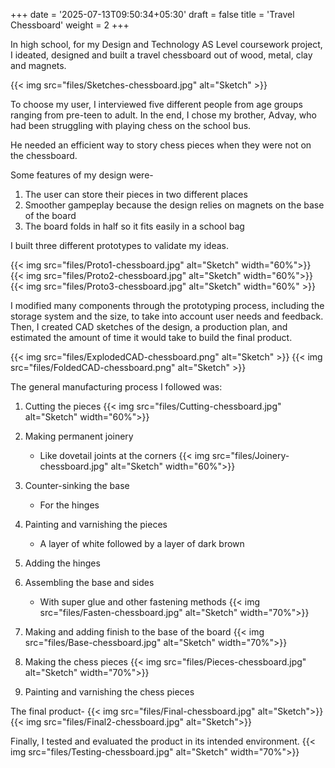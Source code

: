 +++
date = '2025-07-13T09:50:34+05:30'
draft = false
title = 'Travel Chessboard'
weight = 2
+++

In high school, for my Design and Technology AS Level coursework project, I ideated, designed and built a travel chessboard out of wood, metal, clay and magnets. 

{{< img src="files/Sketches-chessboard.jpg" alt="Sketch" >}}

To choose my user, I interviewed five different people from age groups ranging from pre-teen to adult. In the end, I chose my brother, Advay, who had been struggling with playing chess on the school bus. 

He needed an efficient way to story chess pieces when they were not on the chessboard. 

Some features of my design were- 
 1. The user can store their pieces in two different places 
 2. Smoother gampeplay because the design relies on magnets on the base of the board
 3. The board folds in half so it fits easily in a school bag

I built three different prototypes to validate my ideas. 

{{< img src="files/Proto1-chessboard.jpg" alt="Sketch" width="60%">}}
{{< img src="files/Proto2-chessboard.jpg" alt="Sketch" width="60%">}}
{{< img src="files/Proto3-chessboard.jpg" alt="Sketch" width="60%" >}}

I modified many components through the prototyping process, including the storage system and the size, to take into account user needs and feedback. Then, I created CAD sketches of the design, a production plan, and estimated the amount of time it would take to build the final product. 

{{< img src="files/ExplodedCAD-chessboard.png" alt="Sketch" >}}
{{< img src="files/FoldedCAD-chessboard.png" alt="Sketch" >}}

The general manufacturing process I followed was: 

1. Cutting the pieces 
{{< img src="files/Cutting-chessboard.jpg" alt="Sketch" width="60%">}}
2. Making permanent joinery 
    - Like dovetail joints at the corners
{{< img src="files/Joinery-chessboard.jpg" alt="Sketch" width="60%">}}
3. Counter-sinking the base 
    - For the hinges
4. Painting and varnishing the pieces 
    - A layer of white followed by a layer of dark brown 
5. Adding the hinges 
6. Assembling the base and sides 
    - With super glue and other fastening methods 
{{< img src="files/Fasten-chessboard.jpg" alt="Sketch" width="70%">}}

7. Making and adding finish to the base of the board
{{< img src="files/Base-chessboard.jpg" alt="Sketch" width="70%">}}

8. Making the chess pieces 
{{< img src="files/Pieces-chessboard.jpg" alt="Sketch" width="70%">}}

9. Painting and varnishing the chess pieces  

The final product-
{{< img src="files/Final-chessboard.jpg" alt="Sketch">}}
{{< img src="files/Final2-chessboard.jpg" alt="Sketch">}}

Finally, I tested and evaluated the product in its intended environment.
{{< img src="files/Testing-chessboard.jpg" alt="Sketch" width="70%">}}




